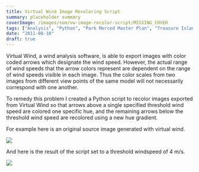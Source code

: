 ```yaml
---
title: Virtual Wind Image Recoloring Script
summary: placeholder summary
coverImage: /images/som/vw-image-recolor-script/MISSING_COVER
tags: ["Analysis", "Python", "Park Merced Master Plan", "Treasure Island Master Plan"]
date: "2011-08-10"
draft: true
---
```


Virtual Wind, a wind analysis software, is able to export images with color coded arrows which designate the wind speed. However, the actual range of wind speeds that the arrow colors represent are dependent on the range of wind speeds visible in each image. Thus the color scales from two images from different view points of the same model will not necessarily correspond with one another.

To remedy this problem I created a Python script to recolor images exported from Virtual Wind so that arrows above a single specified threshold wind speed are colored one specific hue, and the remaining arrows below the threshold wind speed are recolored using a new hue gradient.

For example here is an original source image generated with virtual wind.

![](/images/som/vw-image-recolor-script/recolor.jpg)

And here is the result of the script set to a threshold windspeed of 4 m/s.

![](/images/som/vw-image-recolor-script/recolor_recolored.png)

